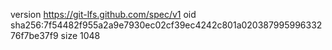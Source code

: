 version https://git-lfs.github.com/spec/v1
oid sha256:7f54482f955a2a9e7930ec02cf39ec4242c801a02038799599633276f7be37f9
size 1048
